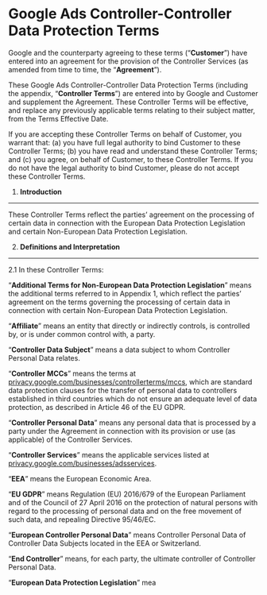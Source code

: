 Google Ads Controller-Controller Data Protection Terms
======================================================

Google and the counterparty agreeing to these terms (“**Customer**”) have entered into an agreement for the provision of the Controller Services (as amended from time to time, the “**Agreement**”).

These Google Ads Controller-Controller Data Protection Terms (including the appendix, “**Controller Terms**”) are entered into by Google and Customer and supplement the Agreement. These Controller Terms will be effective, and replace any previously applicable terms relating to their subject matter, from the Terms Effective Date.

If you are accepting these Controller Terms on behalf of Customer, you warrant that: (a) you have full legal authority to bind Customer to these Controller Terms; (b) you have read and understand these Controller Terms; and (c) you agree, on behalf of Customer, to these Controller Terms. If you do not have the legal authority to bind Customer, please do not accept these Controller Terms.

1. **Introduction**
-------------------

These Controller Terms reflect the parties’ agreement on the processing of certain data in connection with the European Data Protection Legislation and certain Non-European Data Protection Legislation.

2. **Definitions and Interpretation**
-------------------------------------

2.1 In these Controller Terms:

“**Additional Terms for Non-European Data Protection Legislation**” means the additional terms referred to in Appendix 1, which reflect the parties’ agreement on the terms governing the processing of certain data in connection with certain Non-European Data Protection Legislation.

“**Affiliate**” means an entity that directly or indirectly controls, is controlled by, or is under common control with, a party.

“**Controller Data Subject**” means a data subject to whom Controller Personal Data relates.

“**Controller MCCs**” means the terms at [privacy.google.com/businesses/controllerterms/mccs](https://privacy.google.com/businesses/controllerterms/mccs/), which are standard data protection clauses for the transfer of personal data to controllers established in third countries which do not ensure an adequate level of data protection, as described in Article 46 of the EU GDPR.

“**Controller Personal Data**” means any personal data that is processed by a party under the Agreement in connection with its provision or use (as applicable) of the Controller Services.

“**Controller Services**” means the applicable services listed at [privacy.google.com/businesses/adsservices](https://privacy.google.com/businesses/adsservices/).

“**EEA**” means the European Economic Area.

“**EU GDPR**” means Regulation (EU) 2016/679 of the European Parliament and of the Council of 27 April 2016 on the protection of natural persons with regard to the processing of personal data and on the free movement of such data, and repealing Directive 95/46/EC.

“**European Controller Personal Data**” means Controller Personal Data of Controller Data Subjects located in the EEA or Switzerland.

“**End Controller**” means, for each party, the ultimate controller of Controller Personal Data.

“**European Data Protection Legislation**” mea